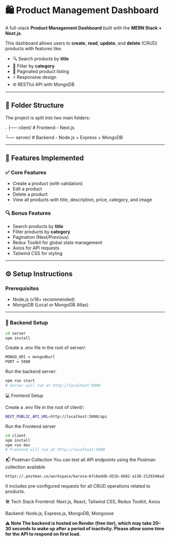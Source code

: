 
# 🛍️ Product Management Dashboard

A full-stack **Product Management Dashboard** built with the **MERN Stack + Next.js**.

This dashboard allows users to **create**, **read**, **update**, and **delete** (CRUD) products with features like:

- 🔍 Search products by **title**
- 🧠 Filter by **category**
- 📄 Paginated product listing
- ⚡ Responsive design
- 🌐 RESTful API with MongoDB

---

## 📁 Folder Structure

The project is split into two main folders:

.
├── client/ # Frontend - Next.js 

└── server/ # Backend - Node.js + Express + MongoDB



---

## 🚀 Features Implemented

### ✅ Core Features
- Create a product (with validation)
- Edit a product
- Delete a product
- View all products with title, description, price, category, and image

### 🔍 Bonus Features
- Search products by **title**
- Filter products by **category**
- Pagination (Next/Previous)
- Redux Toolkit for global state management
- Axios for API requests
- Tailwind CSS for styling

---

## ⚙️ Setup Instructions

### Prerequisites
- Node.js (v18+ recommended)
- MongoDB (Local or MongoDB Atlas)

---

### 🔧 Backend Setup

```bash
cd server
npm install

```
Create a .env file in the root of server/:
```bash
MONGO_URI = mongodburl
PORT = 5000
```

Run the backend server:
```bash
npm run start
# Server will run at http://localhost:5000
```

💻 Frontend Setup

Create a .env file in the root of client/:
```bash
NEXT_PUBLIC_API_URL=http://localhost:5000/api
```


Run the Frontend server
```bash
cd client
npm install
npm run dev
# Frontend will run at http://localhost:3000
```

📬 Postman Collection
You can test all API endpoints using the Postman collection available 
```bash
https://.postman.co/workspace/barosa~67c6edd6-d51b-4b82-a138-2129340ad1d3/collection/33812661-194f3ac9-1fad-453c-81fa-e006b84118d3?action=share&creator=33812661&active-environment=33812661-b362c96a-24fd-476f-a3a8-52244eb90916
```
It includes pre-configured requests for all CRUD operations related to products.




🛠️ Tech Stack
Frontend: Next.js, React, Tailwind CSS, Redux Toolkit, Axios

Backend: Node.js, Express.js, MongoDB, Mongoose



**⚠️ Note
The backend is hosted on Render (free tier), which may take 20–30 seconds to wake up after a period of inactivity. Please allow some time for the API to respond on first load.**
